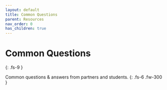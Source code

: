 ```yaml
---
layout: default
title: Common Questions
parent: Resources
nav_order: 0
has_children: true
---
```

# **Common Questions**
{: .fs-9 }

Common questions & answers from partners and students.
{: .fs-6 .fw-300 }
